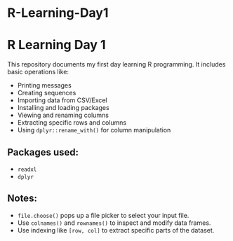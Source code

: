 # R-Learning-Day1
# R Learning Day 1

This repository documents my first day learning R programming. It includes basic operations like:

- Printing messages
- Creating sequences
- Importing data from CSV/Excel
- Installing and loading packages
- Viewing and renaming columns
- Extracting specific rows and columns
- Using `dplyr::rename_with()` for column manipulation

## Packages used:
- `readxl`
- `dplyr`

## Notes:
- `file.choose()` pops up a file picker to select your input file.
- Use `colnames()` and `rownames()` to inspect and modify data frames.
- Use indexing like `[row, col]` to extract specific parts of the dataset.
